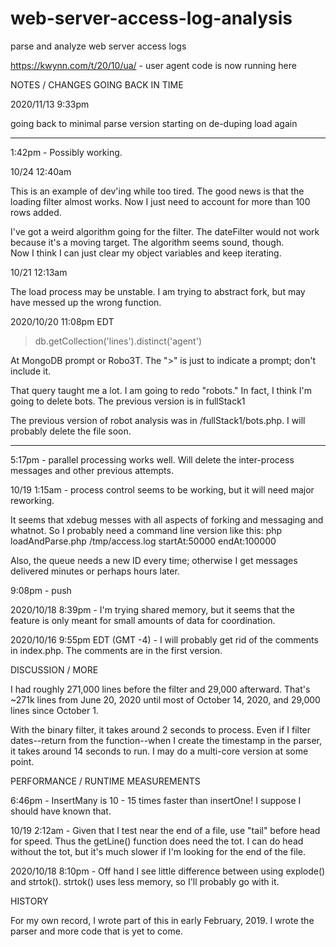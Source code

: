 # web-server-access-log-analysis
parse and analyze web server access logs

https://kwynn.com/t/20/10/ua/  - user agent code is now running here


NOTES / CHANGES GOING BACK IN TIME

2020/11/13 9:33pm

going back to minimal parse version
starting on de-duping load again


****************

1:42pm - Possibly working.  


10/24 12:40am

This is an example of dev'ing while too tired.  The good news is that the loading filter almost works.  Now I just need to account for more than 100 
rows added.  

I've got a weird algorithm going for the filter.  The dateFilter would not work because it's a moving target.  The algorithm seems sound, though.  
Now I think I can just clear my object variables and keep iterating.


10/21 12:13am

The load process may be unstable.  I am trying to abstract fork, but may have messed up the wrong function.


2020/10/20  11:08pm EDT

> db.getCollection('lines').distinct('agent')

At MongoDB prompt or Robo3T.  The ">" is just to indicate a prompt; don't include it.

That query taught me a lot.  I am going to redo "robots."  In fact, I think I'm going to delete bots.  The previous version is in fullStack1

The previous version of robot analysis was in /fullStack1/bots.php.  I will probably delete the file soon.
***************

5:17pm - parallel processing works well.  Will delete the inter-process messages and other previous attempts.

10/19 1:15am - process control seems to be working, but it will need major reworking.

It seems that xdebug messes with all aspects of forking and messaging and whatnot.  So I probably need a command line version like this:
   php loadAndParse.php /tmp/access.log startAt:50000 endAt:100000

Also, the queue needs a new ID every time; otherwise I get messages delivered minutes or perhaps hours later.

9:08pm - push

2020/10/18 8:39pm - I'm trying shared memory, but it seems that the feature is only meant for small amounts of data for coordination.  


2020/10/16 9:55pm EDT (GMT -4) - I will probably get rid of the comments in index.php.  The comments are in the first version.  

DISCUSSION / MORE

I had roughly 271,000 lines before the filter and 29,000 afterward. That's ~271k lines from June 20, 2020 until most of October 14, 2020, and 
29,000 lines since October 1.

With the binary filter, it takes around 2 seconds to process.  Even if I filter dates--return from the function--when I create the timestamp in the parser, it 
takes around 14 seconds to run.  I may do a multi-core version at some point.


PERFORMANCE / RUNTIME MEASUREMENTS

6:46pm - InsertMany is 10 - 15 times faster than insertOne!  I suppose I should have known that.

10/19 2:12am - Given that I test near the end of a file, use "tail" before head for speed.  Thus the getLine() function does need the tot.  I can do head 
    without the tot, but it's much slower if I'm looking for the end of the file.

2020/10/18 8:10pm - Off hand I see little difference between using explode() and strtok().  strtok() uses less memory, so I'll probably go with it.


HISTORY

For my own record, I wrote part of this in early February, 2019.  I wrote the parser and more code that is yet to come.

